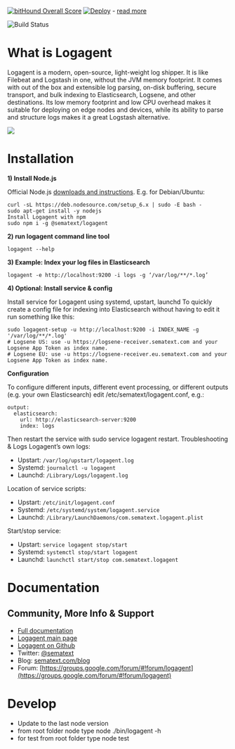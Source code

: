[![bitHound Overall Score](https://www.bithound.io/github/sematext/logagent-js/badges/score.svg)](https://www.bithound.io/github/sematext/logagent-js)
[![Deploy](https://www.herokucdn.com/deploy/button.png)](https://heroku.com/deploy?template=https://github.com/sematext/logagent-js) - [read more](http://blog.sematext.com/2016/02/18/how-to-ship-heroku-logs-to-logsene-managed-elk-stack/)

![Build Status](https://api.travis-ci.org/sematext/logagent-js.svg?branch=master)

# What is Logagent

Logagent is a modern, open-source, light-weight log shipper. It is like Filebeat and Logstash in one, without the JVM memory footprint.  It comes with out of the box and extensible log parsing, on-disk buffering, secure transport, and bulk indexing to Elasticsearch, Logsene, and other destinations. Its low memory footprint and low CPU overhead makes it suitable for deploying on edge nodes and devices, while its ability to parse and structure logs makes it a great Logstash alternative. 

![](https://sematext.com/wp-content/uploads/2016/07/logagent.png)

# Installation

**1) Install Node.js**

Official Node.js [downloads and instructions](https://nodejs.org/en/download/). E.g. for Debian/Ubuntu:

```	
curl -sL https://deb.nodesource.com/setup_6.x | sudo -E bash -
sudo apt-get install -y nodejs
Install Logagent with npm
sudo npm i -g @sematext/logagent
```

**2) run logagent command line tool** 

```
logagent --help
```
**3) Example: Index your log files in Elasticsearch**

```
logagent -e http://localhost:9200 -i logs -g ‘/var/log/**/*.log’
```

**4) Optional: Install service & config**
 
Install service for Logagent using systemd, upstart, launchd
To quickly create a config file for indexing into Elasticsearch without having to edit it run something like this:

```
sudo logagent-setup -u http://localhost:9200 -i INDEX_NAME -g '/var/log/**/*.log'
# Logsene US: use -u https://logsene-receiver.sematext.com and your Logsene App Token as index name.
# Logsene EU: use -u https://logsene-receiver.eu.sematext.com and your Logsene App Token as index name.
```

**Configuration**

To configure different inputs, different event processing, or different outputs (e.g. your own Elasticsearch) edit /etc/sematext/logagent.conf, e.g.:

```
output:
  elasticsearch:
    url: http://elasticsearch-server:9200
    index: logs
```

Then restart the service with sudo service logagent restart. 
Troubleshooting & Logs
Logagent’s own logs:

- Upstart: ```/var/log/upstart/logagent.log```
- Systemd: ```journalctl -u logagent```
- Launchd: ```/Library/Logs/logagent.log```


Location of service scripts: 

- Upstart: ```/etc/init/logagent.conf ```
- Systemd: ```/etc/systemd/system/logagent.service``` 
- Launchd: ```/Library/LaunchDaemons/com.sematext.logagent.plist```


Start/stop service:
 
- Upstart: ```service logagent stop/start``` 
- Systemd: ```systemctl stop/start logagent``` 
- Launchd: ```launchctl start/stop com.sematext.logagent```


# Documentation

## Community, More Info & Support
- [Full documentation](http://sematext.com/docs/logagent/)
- [Logagent main page](https://sematext.com/logagent)
- [Logagent on Github](https://github.com/sematext/logagent-js)
- Twitter: [@sematext](https://twitter.com/sematext)
- Blog: [sematext.com/blog](https://sematext.com/blog)
- Forum: [https://groups.google.com/forum/#!forum/logagent](https://groups.google.com/forum/#!forum/logagent)


# Develop
- Update to the last node version
- from root folder node type  node ./bin/logagent -h
- for test from root folder type  node test
